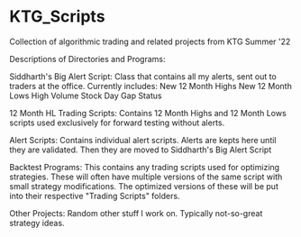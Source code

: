 # KTG_Scripts
Collection of algorithmic trading and related projects from KTG Summer '22

Descriptions of Directories and Programs:

Siddharth's Big Alert Script:
  Class that contains all my alerts, sent out to traders at the office.
    Currently includes:
      New 12 Month Highs
      New 12 Month Lows
      High Volume
      Stock Day Gap Status

  12 Month HL Trading Scripts:
    Contains 12 Month Highs and 12 Month Lows scripts used exclusively for forward testing without alerts.
    
  Alert Scripts:
    Contains individual alert scripts. Alerts are kepts here until they are validated. Then they are moved to Siddharth's Big Alert Script
    
  Backtest Programs:
    This contains any trading scripts used for optimizing strategies. These will often have multiple versions of the same script with small strategy modifications.
    The optimized versions of these will be put into their respective "Trading Scripts" folders.
  
  Other Projects:
    Random other stuff I work on. Typically not-so-great strategy ideas.
